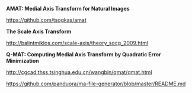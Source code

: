 **AMAT: Medial Axis Transform for Natural Images**

https://github.com/tsogkas/amat

**The Scale Axis Transform**

http://balintmiklos.com/scale-axis/theory_socg_2009.html

**Q-MAT: Computing Medial Axis Transform by Quadratic Error Minimization**

http://cgcad.thss.tsinghua.edu.cn/wangbin/qmat/qmat.html

https://github.com/panduora/ma-file-generator/blob/master/README.md